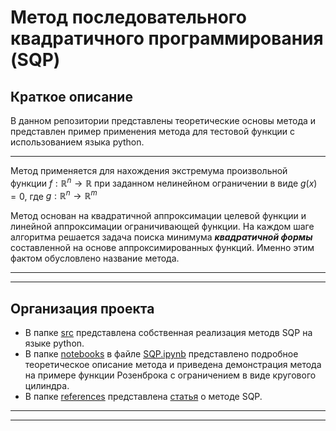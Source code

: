 # Метод последовательного квадратичного программирования (SQP)

## Краткое описание

В данном репозитории представлены теоретические основы метода и представлен 
пример применения метода для тестовой функции с использованием языка python.

---

Метод применяется для нахождения экстремума произвольной функции $f: \mathbb{R}^n \rightarrow \mathbb{R}$ 
при заданном нелинейном ограничении в виде $g(x)=0$, где $g: \mathbb{R}^n \rightarrow \mathbb{R}^m$ 

Метод основан на квадратичной аппроксимации целевой функции и линейной аппроксимации ограничивающей функции.
На каждом шаге алгоритма решается задача поиска минимума ***квадратичной формы*** составленной на основе аппроксимированных функций.
Именно этим фактом обусловлено название метода.

---
---

## Организация проекта

- В папке [src](https://github.com/Egar02/Optimization-methods/tree/main/src) представлена собственная реализация методв SQP на языке python.
- В папке [notebooks](https://github.com/Egar02/Optimization-methods/blob/main/notebooks/) в файле [SQP.ipynb](https://github.com/Egar02/Optimization-methods/blob/main/notebooks/SQP.ipynb) представлено подробное теоретическое описание метода
    и приведена демонстрация метода на примере функции Розенброка с ограничением в виде кругового цилиндра.
- В папке [references](https://github.com/Egar02/Optimization-methods/tree/main/references) представлена [статья](https://github.com/Egar02/Optimization-methods/blob/main/references/Sequential-Quadratic-Programming.pdf) о методе SQP.

---
---